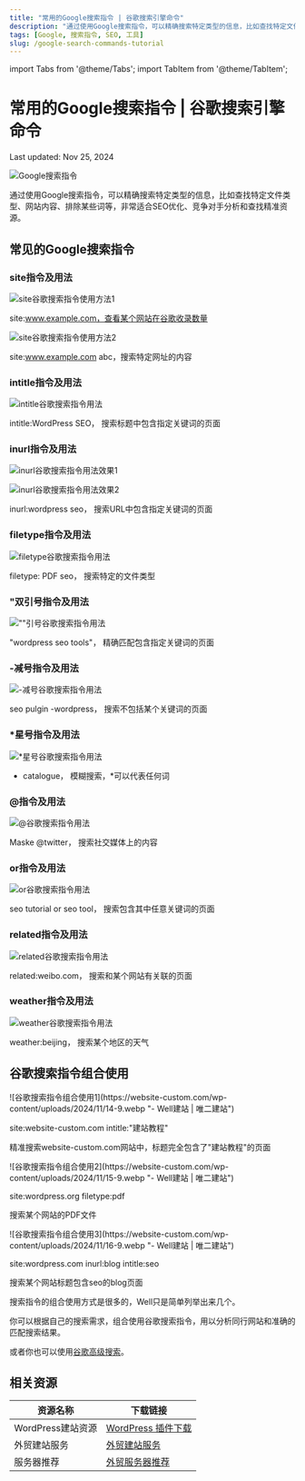 ```yaml
---
title: "常用的Google搜索指令 | 谷歌搜索引擎命令"
description: "通过使用Google搜索指令，可以精确搜索特定类型的信息，比如查找特定文件类型、网站内容、排除某些词等，非常适合SEO优化、竞争对手分析和查找精准资源。"
tags: [Google, 搜索指令, SEO, 工具]
slug: /google-search-commands-tutorial
---
```


import Tabs from '@theme/Tabs';
import TabItem from '@theme/TabItem';

# 常用的Google搜索指令 | 谷歌搜索引擎命令

Last updated: Nov 25, 2024

![Google搜索指令](https://website-custom.com/wp-content/uploads/2024/11/instructions.webp)

通过使用Google搜索指令，可以精确搜索特定类型的信息，比如查找特定文件类型、网站内容、排除某些词等，非常适合SEO优化、竞争对手分析和查找精准资源。

## 常见的Google搜索指令

### site指令及用法

![site谷歌搜索指令使用方法1](https://website-custom.com/wp-content/uploads/2024/11/2-17.webp "- Well建站 | 唯二建站")

site:www.example.com，查看某个网站在谷歌收录数量

![site谷歌搜索指令使用方法2](https://website-custom.com/wp-content/uploads/2024/11/3-16.webp "- Well建站 | 唯二建站")

site:www.example.com abc，搜索特定网址的内容

### intitle指令及用法

![intitle谷歌搜索指令用法](https://website-custom.com/wp-content/uploads/2024/11/4-14.webp "- Well建站 | 唯二建站")

intitle:WordPress SEO， 搜索标题中包含指定关键词的页面

### inurl指令及用法

![inurl谷歌搜索指令用法效果1](https://website-custom.com/wp-content/uploads/2024/11/5.1-1.webp "- Well建站 | 唯二建站")

![inurl谷歌搜索指令用法效果2](https://website-custom.com/wp-content/uploads/2024/11/5-14-300x29.webp "- Well建站 | 唯二建站")

inurl:wordpress seo， 搜索URL中包含指定关键词的页面

### filetype指令及用法

![filetype谷歌搜索指令用法](https://website-custom.com/wp-content/uploads/2024/11/6-14.webp "- Well建站 | 唯二建站")

filetype: PDF seo， 搜索特定的文件类型

### "双引号指令及用法

![""引号谷歌搜索指令用法](https://website-custom.com/wp-content/uploads/2024/11/7-13.webp "- Well建站 | 唯二建站")

"wordpress seo tools"， 精确匹配包含指定关键词的页面

### -减号指令及用法

![-减号谷歌搜索指令用法](https://website-custom.com/wp-content/uploads/2024/11/8-13.webp "- Well建站 | 唯二建站")

seo pulgin -wordpress， 搜索不包括某个关键词的页面

### *星号指令及用法

![*星号谷歌搜索指令用法](https://website-custom.com/wp-content/uploads/2024/11/11-13.webp "- Well建站 | 唯二建站")

* catalogue， 模糊搜索，*可以代表任何词

### @指令及用法

![@谷歌搜索指令用法](https://website-custom.com/wp-content/uploads/2024/11/13-10.webp "- Well建站 | 唯二建站")

Maske @twitter， 搜索社交媒体上的内容

### or指令及用法

![or谷歌搜索指令用法](https://website-custom.com/wp-content/uploads/2024/11/9-14.webp "- Well建站 | 唯二建站")

seo tutorial or seo tool， 搜索包含其中任意关键词的页面

### related指令及用法

![related谷歌搜索指令用法](https://website-custom.com/wp-content/uploads/2024/11/10-13.webp "- Well建站 | 唯二建站")

related:weibo.com， 搜索和某个网站有关联的页面

### weather指令及用法

![weather谷歌搜索指令用法](https://website-custom.com/wp-content/uploads/2024/11/17-9.webp "- Well建站 | 唯二建站")

weather:beijing， 搜索某个地区的天气

## 谷歌搜索指令组合使用

<Tabs>
<TabItem value="site-intitle" label="site+intitle+""" default>
![谷歌搜索指令组合使用1](https://website-custom.com/wp-content/uploads/2024/11/14-9.webp "- Well建站 | 唯二建站")

site:website-custom.com intitle:"建站教程"

精准搜索website-custom.com网站中，标题完全包含了"建站教程"的页面
</TabItem>

<TabItem value="site-filetype" label="site+filetype">
![谷歌搜索指令组合使用2](https://website-custom.com/wp-content/uploads/2024/11/15-9.webp "- Well建站 | 唯二建站")

site:wordpress.org filetype:pdf

搜索某个网站的PDF文件
</TabItem>

<TabItem value="site-inurl-intitle" label="site+inurl+intitle">
![谷歌搜索指令组合使用3](https://website-custom.com/wp-content/uploads/2024/11/16-9.webp "- Well建站 | 唯二建站")

site:wordpress.com inurl:blog intitle:seo

搜索某个网站标题包含seo的blog页面
</TabItem>
</Tabs>

搜索指令的组合使用方式是很多的，Well只是简单列举出来几个。

你可以根据自己的搜索需求，组合使用谷歌搜索指令，用以分析同行网站和准确的匹配搜索结果。

或者你也可以使用[谷歌高级搜索](https://www.google.com/advanced_search)。

## 相关资源

| 资源名称 | 下载链接 |
|---------|----------|
| WordPress建站资源 | [WordPress 插件下载](https://website-custom.com/resources/) |
| 外贸建站服务 | [外贸建站服务](https://website-custom.com/service/) |
| 服务器推荐 | [外贸服务器推荐](https://website-custom.com/service/) |
